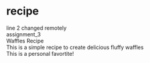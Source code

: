 # recipe
line 2 changed remotely <br>
assignment_3 <br>
Waffles Recipe <br>
This is a simple recipe to create delicious fluffy waffles <br>
This is a personal favortite!
